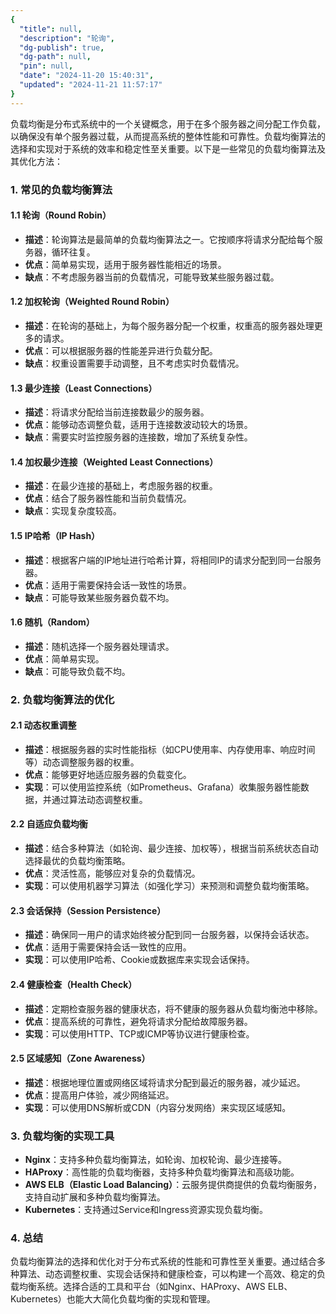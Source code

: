 ```yaml
---
{
  "title": null,
  "description": "轮询",
  "dg-publish": true,
  "dg-path": null,
  "pin": null,
  "date": "2024-11-20 15:40:31",
  "updated": "2024-11-21 11:57:17"
}
---
```



负载均衡是分布式系统中的一个关键概念，用于在多个服务器之间分配工作负载，以确保没有单个服务器过载，从而提高系统的整体性能和可靠性。负载均衡算法的选择和实现对于系统的效率和稳定性至关重要。以下是一些常见的负载均衡算法及其优化方法：

### 1. 常见的负载均衡算法

#### 1.1 轮询（Round Robin）
- **描述**：轮询算法是最简单的负载均衡算法之一。它按顺序将请求分配给每个服务器，循环往复。
- **优点**：简单易实现，适用于服务器性能相近的场景。
- **缺点**：不考虑服务器当前的负载情况，可能导致某些服务器过载。

#### 1.2 加权轮询（Weighted Round Robin）
- **描述**：在轮询的基础上，为每个服务器分配一个权重，权重高的服务器处理更多的请求。
- **优点**：可以根据服务器的性能差异进行负载分配。
- **缺点**：权重设置需要手动调整，且不考虑实时负载情况。

#### 1.3 最少连接（Least Connections）
- **描述**：将请求分配给当前连接数最少的服务器。
- **优点**：能够动态调整负载，适用于连接数波动较大的场景。
- **缺点**：需要实时监控服务器的连接数，增加了系统复杂性。

#### 1.4 加权最少连接（Weighted Least Connections）
- **描述**：在最少连接的基础上，考虑服务器的权重。
- **优点**：结合了服务器性能和当前负载情况。
- **缺点**：实现复杂度较高。

#### 1.5 IP哈希（IP Hash）
- **描述**：根据客户端的IP地址进行哈希计算，将相同IP的请求分配到同一台服务器。
- **优点**：适用于需要保持会话一致性的场景。
- **缺点**：可能导致某些服务器负载不均。

#### 1.6 随机（Random）
- **描述**：随机选择一个服务器处理请求。
- **优点**：简单易实现。
- **缺点**：可能导致负载不均。

### 2. 负载均衡算法的优化

#### 2.1 动态权重调整
- **描述**：根据服务器的实时性能指标（如CPU使用率、内存使用率、响应时间等）动态调整服务器的权重。
- **优点**：能够更好地适应服务器的负载变化。
- **实现**：可以使用监控系统（如Prometheus、Grafana）收集服务器性能数据，并通过算法动态调整权重。

#### 2.2 自适应负载均衡
- **描述**：结合多种算法（如轮询、最少连接、加权等），根据当前系统状态自动选择最优的负载均衡策略。
- **优点**：灵活性高，能够应对复杂的负载情况。
- **实现**：可以使用机器学习算法（如强化学习）来预测和调整负载均衡策略。

#### 2.3 会话保持（Session Persistence）
- **描述**：确保同一用户的请求始终被分配到同一台服务器，以保持会话状态。
- **优点**：适用于需要保持会话一致性的应用。
- **实现**：可以使用IP哈希、Cookie或数据库来实现会话保持。

#### 2.4 健康检查（Health Check）
- **描述**：定期检查服务器的健康状态，将不健康的服务器从负载均衡池中移除。
- **优点**：提高系统的可靠性，避免将请求分配给故障服务器。
- **实现**：可以使用HTTP、TCP或ICMP等协议进行健康检查。

#### 2.5 区域感知（Zone Awareness）
- **描述**：根据地理位置或网络区域将请求分配到最近的服务器，减少延迟。
- **优点**：提高用户体验，减少网络延迟。
- **实现**：可以使用DNS解析或CDN（内容分发网络）来实现区域感知。

### 3. 负载均衡的实现工具

- **Nginx**：支持多种负载均衡算法，如轮询、加权轮询、最少连接等。
- **HAProxy**：高性能的负载均衡器，支持多种负载均衡算法和高级功能。
- **AWS ELB（Elastic Load Balancing）**：云服务提供商提供的负载均衡服务，支持自动扩展和多种负载均衡算法。
- **Kubernetes**：支持通过Service和Ingress资源实现负载均衡。

### 4. 总结

负载均衡算法的选择和优化对于分布式系统的性能和可靠性至关重要。通过结合多种算法、动态调整权重、实现会话保持和健康检查，可以构建一个高效、稳定的负载均衡系统。选择合适的工具和平台（如Nginx、HAProxy、AWS ELB、Kubernetes）也能大大简化负载均衡的实现和管理。